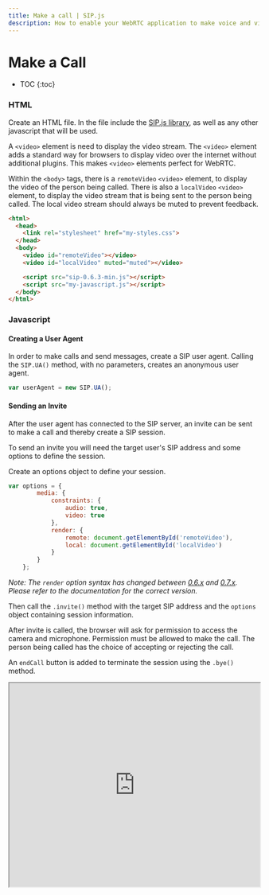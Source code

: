 ```yaml
---
title: Make a call | SIP.js
description: How to enable your WebRTC application to make voice and video calls and render the video via HTML5 video elements.
---
```


# Make a Call

* TOC
{:toc}

### HTML

Create an HTML file. In the file include the [SIP.js library](/download/), as well as any other javascript that will be used.

A `<video>` element is need to display the video stream.  The `<video>` element adds a standard way for browsers to display video over the internet without additional plugins. This makes `<video>` elements perfect for WebRTC.

Within the `<body>` tags, there is a `remoteVideo` `<video>` element, to display the video of the person being called.  There is also a `localVideo` `<video>` element, to display the video stream that is being sent to the person being called.  The local video stream should always be muted to prevent feedback.

~~~html
<html>
  <head>
    <link rel="stylesheet" href="my-styles.css">
  </head>
  <body>
    <video id="remoteVideo"></video>
    <video id="localVideo" muted="muted"></video>

    <script src="sip-0.6.3-min.js"></script>
    <script src="my-javascript.js"></script>
  </body>
</html>
~~~

### Javascript

#### Creating a User Agent

In order to make calls and send messages, create a SIP user agent.  Calling the `SIP.UA()` method, with no parameters, creates an anonymous user agent.

~~~javascript
var userAgent = new SIP.UA();
~~~

#### Sending an Invite


After the user agent has connected to the SIP server, an invite can be sent to make a call and thereby create a SIP session.

To send an invite you will need the target user's SIP address and some options to define the session.

Create an options object to define your session.

~~~javascript
var options = {
        media: {
            constraints: {
                audio: true,
                video: true
            },
            render: {
                remote: document.getElementById('remoteVideo'),
                local: document.getElementById('localVideo')
            }
        }
    };
~~~

*Note:  The `render` option syntax has changed between [0.6.x](/api/0.6.0/) and [0.7.x](/api/0.7.0). Please refer to the documentation for the correct version.*

Then call the `.invite()` method with the target SIP address and the `options` object containing session information.

After invite is called, the browser will ask for permission to access the camera and microphone.  Permission must be allowed to make the call.  The person being called has the choice of accepting or rejecting the call.

An `endCall` button is added to terminate the session using the `.bye()` method.

<iframe
  style="width: 100%; height: 410px"
  src="http://jsfiddle.net/OnSIP/W93H6/embedded/js,html,css,result/">
</iframe>
